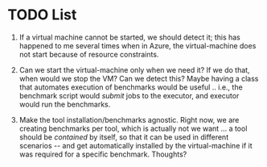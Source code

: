 # TODO List

1) If a virtual machine cannot be started, we should detect it; this has
happened to me several times when in Azure, the virtual-machine does not
start because of resource constraints.

2) Can we start the virtual-machine only when we need it?  If we do
that, when would we stop the VM?  Can we detect this?  Maybe having a
class that automates execution of benchmarks would be useful .. i.e.,
the benchmark script would _submit_ jobs to the executor, and executor
would run the benchmarks.

3) Make the tool installation/benchmarks agnostic.  Right now, we are
creating benchmarks per tool, which is actually not we want ... a tool
should be *contained* by itself, so that it can be used in different
scenarios -- and get automatically installed by the virtual-machine if
it was required for a specific benchmark.  Thoughts?
